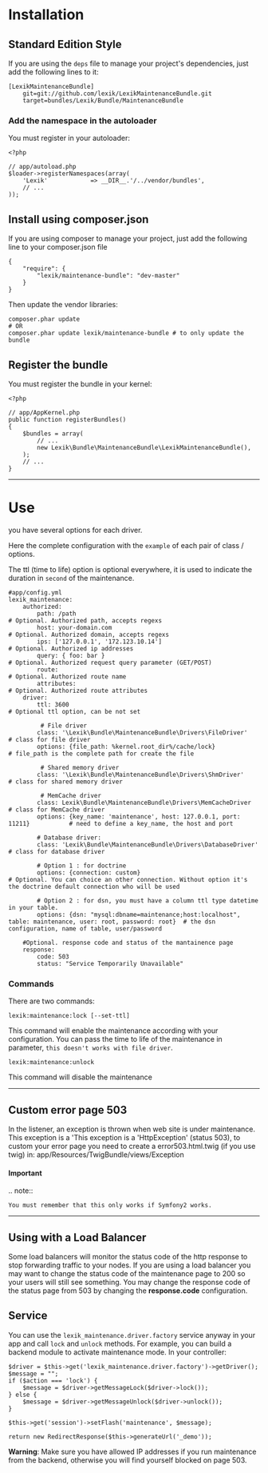 Installation
============

## Standard Edition Style

If you are using the `deps` file to manage your project's dependencies,
just add the following lines to it:

    [LexikMaintenanceBundle]
        git=git://github.com/lexik/LexikMaintenanceBundle.git
        target=bundles/Lexik/Bundle/MaintenanceBundle

### Add the namespace in the autoloader

You must register in your autoloader:


    <?php
    
    // app/autoload.php    
    $loader->registerNamespaces(array(
        'Lexik'            => __DIR__.'/../vendor/bundles',
        // ...
    ));


## Install using composer.json

If you are using composer to manage your project, just add the following
line to your composer.json file

    {
        "require": {
        	"lexik/maintenance-bundle": "dev-master" 
        }
    }

Then update the vendor libraries:

```shell
composer.phar update
# OR
composer.phar update lexik/maintenance-bundle # to only update the bundle
```


## Register the bundle

You must register the bundle in your kernel:

    <?php
    
    // app/AppKernel.php    
    public function registerBundles()
    {
        $bundles = array(    
            // ...    
            new Lexik\Bundle\MaintenanceBundle\LexikMaintenanceBundle(),
        );    
        // ...
    }

-----------------------

Use
===

you have several options for each driver.

Here the complete configuration with the `example` of each pair of class / options.

The ttl (time to life) option is optional everywhere, it is used to indicate the duration in `second` of the maintenance.

    #app/config.yml
    lexik_maintenance:
        authorized:
            path: /path                                                         # Optional. Authorized path, accepts regexs
            host: your-domain.com                                               # Optional. Authorized domain, accepts regexs
            ips: ['127.0.0.1', '172.123.10.14']                                 # Optional. Authorized ip addresses
            query: { foo: bar }                                                 # Optional. Authorized request query parameter (GET/POST)
            route:                                                              # Optional. Authorized route name
            attributes:                                                         # Optional. Authorized route attributes
        driver:      
            ttl: 3600                                                                  # Optional ttl option, can be not set
                                                                              
             # File driver    
            class: '\Lexik\Bundle\MaintenanceBundle\Drivers\FileDriver'                # class for file driver 
            options: {file_path: %kernel.root_dir%/cache/lock}                         # file_path is the complete path for create the file
             
             # Shared memory driver
            class: '\Lexik\Bundle\MaintenanceBundle\Drivers\ShmDriver'                 # class for shared memory driver 
             
             # MemCache driver
            class: Lexik\Bundle\MaintenanceBundle\Drivers\MemCacheDriver               # class for MemCache driver 
            options: {key_name: 'maintenance', host: 127.0.0.1, port: 11211}           # need to define a key_name, the host and port
      
            # Database driver:               
            class: 'Lexik\Bundle\MaintenanceBundle\Drivers\DatabaseDriver'             # class for database driver
            
            # Option 1 : for doctrine   
            options: {connection: custom}                                            # Optional. You can choice an other connection. Without option it's the doctrine default connection who will be used
            
            # Option 2 : for dsn, you must have a column ttl type datetime in your table.
            options: {dsn: "mysql:dbname=maintenance;host:localhost", table: maintenance, user: root, password: root}  # the dsn configuration, name of table, user/password 

        #Optional. response code and status of the mantainence page
        response:
            code: 503 
            status: "Service Temporarily Unavailable"    
     
     
### Commands

There are two commands:

    lexik:maintenance:lock [--set-ttl]

This command will enable the maintenance according with your configuration. You can pass the time to life of the maintenance in parameter, ``this doesn't works with file driver``.

    lexik:maintenance:unlock

This command will disable the maintenance

         
---------------------

Custom error page 503
---------------------

In the listener, an exception is thrown when web site is under maintenance. This exception is a 'This exception is a 'HttpException' (status 503), to custom your error page
 you need to create a error503.html.twig (if you use twig) in:
    app/Resources/TwigBundle/views/Exception   
        
#### Important

.. note::

    You must remember that this only works if Symfony2 works.        
    
----------------------

Using with a Load Balancer
---------------------
Some load balancers will monitor the status code
of the http response to stop forwarding traffic
to your nodes.  If you are using a load balancer
you may want to change the status code of the
maintenance page to 200 so your users will still see
something. You may change the response code of the status page from 503 by changing the **response.code** configuration.


Service
--------

You can use the ``lexik_maintenance.driver.factory`` service anyway in your app and call ``lock`` and ``unlock`` methods.
For example, you can build a backend module to activate maintenance mode.
In your controller:

    $driver = $this->get('lexik_maintenance.driver.factory')->getDriver();
    $message = "";
    if ($action === 'lock') {
        $message = $driver->getMessageLock($driver->lock());
    } else {
        $message = $driver->getMessageUnlock($driver->unlock());
    }

    $this->get('session')->setFlash('maintenance', $message);

    return new RedirectResponse($this->generateUrl('_demo'));
        
        
**Warning**: Make sure you have allowed IP addresses if you run maintenance from the backend, otherwise you will find yourself blocked on page 503.
